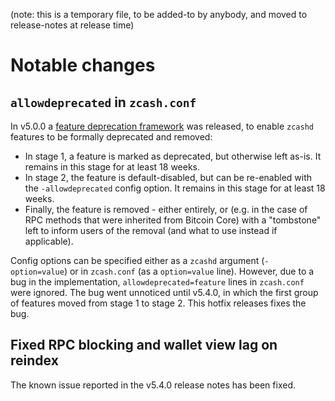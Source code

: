 (note: this is a temporary file, to be added-to by anybody, and moved to
release-notes at release time)

Notable changes
===============

`allowdeprecated` in `zcash.conf`
---------------------------------

In v5.0.0 a [feature deprecation framework](https://zcash.github.io/zcash/user/deprecation.html)
was released, to enable `zcashd` features to be formally deprecated and removed:

- In stage 1, a feature is marked as deprecated, but otherwise left as-is. It
  remains in this stage for at least 18 weeks.
- In stage 2, the feature is default-disabled, but can be re-enabled with the
  `-allowdeprecated` config option. It remains in this stage for at least 18
  weeks.
- Finally, the feature is removed - either entirely, or (e.g. in the case of RPC
  methods that were inherited from Bitcoin Core) with a "tombstone" left to
  inform users of the removal (and what to use instead if applicable).

Config options can be specified either as a `zcashd` argument (`-option=value`)
or in `zcash.conf` (as a `option=value` line). However, due to a bug in the
implementation, `allowdeprecated=feature` lines in `zcash.conf` were ignored.
The bug went unnoticed until v5.4.0, in which the first group of features moved
from stage 1 to stage 2. This hotfix releases fixes the bug.

Fixed RPC blocking and wallet view lag on reindex
-------------------------------------------------

The known issue reported in the v5.4.0 release notes has been fixed.

